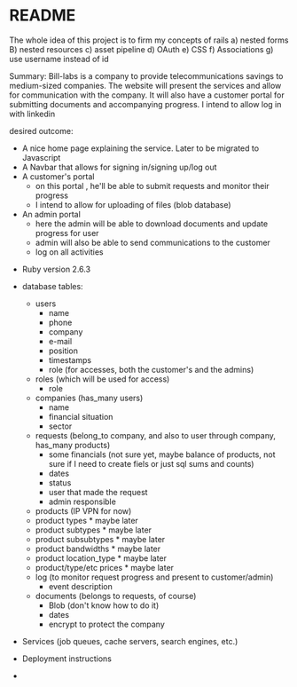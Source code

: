 # README

The whole idea of this project is to firm my concepts of rails
a) nested forms
B) nested resources
c) asset pipeline
d) OAuth
e) CSS
f) Associations
g) use username instead of id

Summary:
Bill-labs is a company to provide telecommunications savings to medium-sized companies. The website will present the services and allow for communication with the company. It will also have a customer portal for submitting documents and accompanying progress. I intend to allow log in with linkedin

desired outcome:
- A nice home page explaining the service. Later to be migrated to Javascript
- A Navbar that allows for signing in/signing up/log out
- A customer's portal
	- on this portal , he'll be able to submit requests and monitor their progress
	- I intend to allow for uploading of files (blob database)
- An admin portal
	- here the admin will be able to download documents and update progress for user
	- admin will also be able to send communications to the customer
	- log on all activities

* Ruby version
	2.6.3

* database tables:
	- users
		- name
		- phone
		- company
		- e-mail
		- position
		- timestamps
		- role (for accesses, both the customer's and the admins)
	- roles (which will be used for access)
		- role
	- companies (has_many users)
		- name
		- financial situation
		- sector
	- requests (belong_to company, and also to user through company, has_many products)
		- some financials (not sure yet, maybe balance of products, not sure if I need to create 				fiels or just sql sums and counts)
		- dates
		- status
		- user that made the request
		- admin responsible
	- products (IP VPN for now)
	- product types * maybe later
	- product subtypes * maybe later
	- product subsubtypes * maybe later
	- product bandwidths * maybe later
	- product location_type * maybe later
	- product/type/etc prices * maybe later
	- log (to monitor request progress and present to customer/admin)
		- event description
	- documents (belongs to requests, of course)
		- Blob (don't know how to do it)
		- dates
		* encrypt to protect the company

* Services (job queues, cache servers, search engines, etc.)

* Deployment instructions

*


